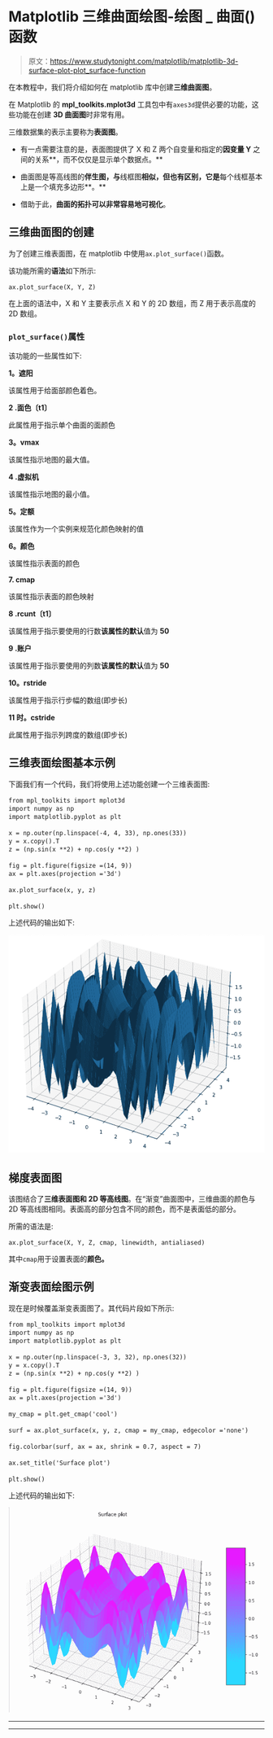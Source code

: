 # Matplotlib 三维曲面绘图-绘图 _ 曲面()函数

> 原文：<https://www.studytonight.com/matplotlib/matplotlib-3d-surface-plot-plot_surface-function>

在本教程中，我们将介绍如何在 matplotlib 库中创建**三维曲面图**。

在 Matplotlib 的 **mpl_toolkits.mplot3d** 工具包中有`axes3d`提供必要的功能，这些功能在创建 **3D 曲面图**时非常有用。

三维数据集的表示主要称为**表面图**。

*   有一点需要注意的是，表面图提供了 X 和 Z 两个自变量和指定的**因变量 Y** 之间的关系**，而不仅仅是显示单个数据点。**

*   曲面图是等高线图的**伴生图，与**线框图**相似，但也有区别，它是**每个线框基本上是一个填充多边形**。**

*   借助于此，**曲面的拓扑可以非常容易地可视化**。

## 三维曲面图的创建

为了创建三维表面图，在 matplotlib 中使用`ax.plot_surface()`函数。

该功能所需的**语法**如下所示:

```
ax.plot_surface(X, Y, Z)
```

在上面的语法中，X 和 Y 主要表示点 X 和 Y 的 2D 数组，而 Z 用于表示高度的 2D 数组。

### `plot_surface()`属性

该功能的一些属性如下:

**1。遮阳**

该属性用于给面部颜色着色。

**2 .面色〔t1〕**

此属性用于指示单个曲面的面颜色

**3。vmax**

该属性指示地图的最大值。

**4 .虚拟机**

该属性指示地图的最小值。

**5。定额**

该属性作为一个实例来规范化颜色映射的值

**6。颜色**

该属性指示表面的颜色

**7\. cmap**

该属性指示表面的颜色映射

**8 .rcunt〔t1〕**

该属性用于指示要使用的行数**该属性的默认**值为 **50**

**9 .账户**

该属性用于指示要使用的列数**该属性的默认**值为 **50**

**10。rstride**

该属性用于指示行步幅的数组(即步长)

**11 时。cstride**

此属性用于指示列跨度的数组(即步长)

## 三维表面绘图基本示例

下面我们有一个代码，我们将使用上述功能创建一个三维表面图:

```
from mpl_toolkits import mplot3d 
import numpy as np 
import matplotlib.pyplot as plt 

x = np.outer(np.linspace(-4, 4, 33), np.ones(33)) 
y = x.copy().T
z = (np.sin(x **2) + np.cos(y **2) ) 

fig = plt.figure(figsize =(14, 9)) 
ax = plt.axes(projection ='3d') 

ax.plot_surface(x, y, z) 

plt.show() 
```

上述代码的输出如下:

![3D surface plot matplotlib basic example](img/c4fcf9727593046c7f251a68c7a58d92.png)

## 梯度表面图

该图结合了**三维表面图和 2D 等高线图**。在“渐变”曲面图中，三维曲面的颜色与 2D 等高线图相同。表面高的部分包含不同的颜色，而不是表面低的部分。

所需的语法是:

```
ax.plot_surface(X, Y, Z, cmap, linewidth, antialiased)
```

其中`cmap`用于设置表面的**颜色。**

## 渐变表面绘图示例

现在是时候覆盖渐变表面图了。其代码片段如下所示:

```
from mpl_toolkits import mplot3d 
import numpy as np 
import matplotlib.pyplot as plt 

x = np.outer(np.linspace(-3, 3, 32), np.ones(32)) 
y = x.copy().T 
z = (np.sin(x **2) + np.cos(y **2) ) 

fig = plt.figure(figsize =(14, 9)) 
ax = plt.axes(projection ='3d') 

my_cmap = plt.get_cmap('cool') 

surf = ax.plot_surface(x, y, z, cmap = my_cmap, edgecolor ='none') 

fig.colorbar(surf, ax = ax, shrink = 0.7, aspect = 7) 

ax.set_title('Surface plot') 

plt.show() 
```

上述代码的输出如下:

![gradient surface plot matplotlib basic example](img/6013aeb75ccf5f9c50f5b54fc3f48722.png)

* * *

* * *